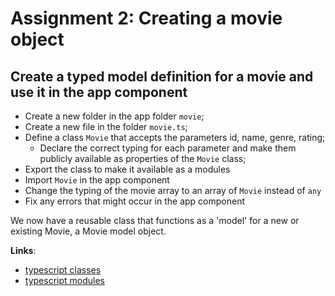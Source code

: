 Assignment 2: Creating a movie object
==============================================

## Create a typed model definition for a movie and use it in the app component

- Create a new folder in the app folder `movie`;
- Create a new file in the folder `movie.ts`;
- Define a class `Movie` that accepts the parameters id, name, genre, rating;
  - Declare the correct typing for each parameter and make them publicly available as properties of the `Movie` class;
- Export the class to make it available as a modules
- Import `Movie` in the app component
- Change the typing of the movie array to an array of `Movie` instead of `any`
- Fix any errors that might occur in the app component

We now have a reusable class that functions as a 'model' for a new or existing Movie, a Movie model object.

**Links**:
- [typescript classes](http://www.typescriptlang.org/docs/handbook/classes.html)
- [typescript modules](https://www.typescriptlang.org/docs/handbook/modules.html)